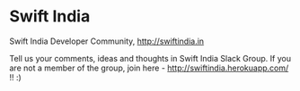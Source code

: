 # Swift India
Swift India Developer Community, http://swiftindia.in 

Tell us your comments, ideas and thoughts in Swift India Slack Group. If you are not a member of the group, join here - http://swiftindia.herokuapp.com/ !! :)
